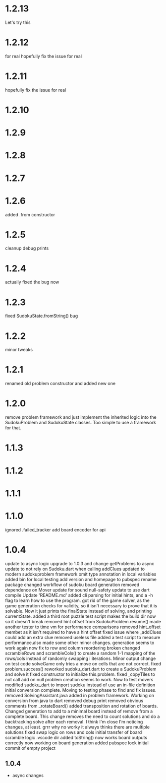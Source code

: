 # 1.2.13
Let's try this

# 1.2.12
for real
hopefully fix the issue for real

# 1.2.11
hopefully fix the issue for real

# 1.2.10

# 1.2.9

# 1.2.8

# 1.2.7

# 1.2.6
added .from constructor

# 1.2.5
cleanup debug prints

# 1.2.4
actually fixed the bug now

# 1.2.3
fixed SudokuState.fromString() bug

# 1.2.2
minor tweaks

# 1.2.1
renamed old problem constructor and added new one

# 1.2.0
remove problem framework and just implement the inherited logic into the SudokuProblem and SudokuState classes. Too simple to use a framework for that.

# 1.1.3

# 1.1.2

# 1.1.1

# 1.1.0
ignored .failed_tracker
add board encoder for api

# 1.0.4
update to async logic
upgrade to 1.0.3 and change getProblems to async
update to not rely on Sudoku.dart when calling addClues
updated to modern sudokuproblem framework
omit type annotation in local variables
added bin for local testing
add version and homepage to pubspec
rename package
changed workflow of sudoku board generation
removed dependence on Mover
update for sound null-safety
update to use dart compile
Update 'README.md'
added cli parsing for initial hints, and a -h flag to learn how to use the program.
got rid of the game solver, as the game generation checks for validity, so it isn't necessary to prove that it is solvable. Now it just prints the finalState instead of solving, and printing currentState.
added a third root puzzle
test script makes the build dir now so it doesn't break
removed hint offset from SudokuProblem.resume()
made another tester to time vm for performance comparisons
removed hint_offset membet as it isn't required to have a hint offset
fixed issue where _addClues could add an extra clue
removed useless file
added a test script to measure performance.also made some other minor changes.
generation seems to work again now
fix to row and column reordering
broken
changed scrambleRows and scrambleCols() to create a random 1-1 mapping of the rows/cols instead of randomly swapping i iterations.
Minor output change on test code
solveGame only tries a move on cells that are not correct.
fixed problem.success()
reworked sudoku_dart.dart to create a SudokuProblem and solve it
fixed constructor to initialize this.problem.
fixed _copyTiles to not call add on null
problem creation seems to work. Now to test movers
modified sudoku_dart to import sudoku instead of use an in-file definition
initial conversion complete. Moving to testing phase to find and fix issues.
removed SolvingAssistant.java
added in problem framework. Working on conversion from java to dart
removed debug print
removed obvious comments from _rotateBoard()
added transposition and rotation of boards.
Changed generation to add to a minimal board instead of remove from a complete board. This change removes the need to count solutions and do a backtracking solve after each removal.
I think I'm close
I'm noticing changes, at least.
grrr
why no worky
it always thinks there are multiple solutions
fixed swap logic on rows and cols
initial transfer of board scramble logic
.vscode dir added
toString() now works
board outputs correctly now
working on board generation
added pubspec lock
initial commit of empty project

## 1.0.4

- async changes
